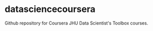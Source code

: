 datasciencecoursera
===================
Github repository for Coursera JHU Data Scientist's Toolbox courses.
